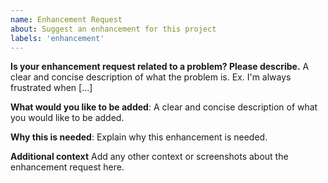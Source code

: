 ```yaml
---
name: Enhancement Request
about: Suggest an enhancement for this project
labels: 'enhancement'
---
```


<!--
WARNING: Prior to submitting an enhancement request, we ask that you create a discussion. If you have not yet
created a discussion related to your request, please do so now: https://github.com/nginxinc/nginx-kubernetes-gateway/discussions/new?category=ideas
-->

**Is your enhancement request related to a problem? Please describe.**
A clear and concise description of what the problem is. Ex. I'm always frustrated when [...]

**What would you like to be added**:
A clear and concise description of what you would like to be added.

**Why this is needed**:
Explain why this enhancement is needed.

**Additional context**
Add any other context or screenshots about the enhancement request here.

<!--
NOTE: depending on the scope of the enhancement, you may be asked to use the Enhancement Proposal
process to document your work: https://github.com/nginxinc/nginx-kubernetes-gateway/blob/main/eps/README.md
-->
